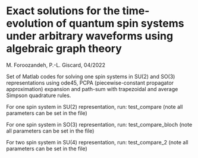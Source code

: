 # Exact solutions for the time-evolution of quantum spin systems under arbitrary waveforms using algebraic graph theory

M. Foroozandeh, P.-L. Giscard, 04/2022

Set of Matlab codes for solving one spin systems in SU(2) and SO(3) representations using ode45, PCPA (piecewise-constant propagator approximation) expansion and path-sum with trapezoidal and average Simpson quadrature rules. 

For one spin system in SU(2) representation, run: test_compare  (note all parameters can be set in the file)

For one spin system in SO(3) representation, run: test_compare_bloch  (note all parameters can be set in the file)

For two spin system in SU(4) representation, run: test_compare_2  (note all parameters can be set in the file)
